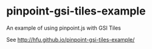 # pinpoint-gsi-tiles-example
An example of using pinpoint.js with GSI Tiles

See http://hfu.github.io/pinpoint-gsi-tiles-example/
